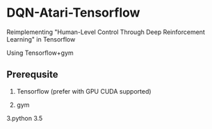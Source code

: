 # DQN-Atari-Tensorflow

Reimplementing "Human-Level Control Through Deep Reinforcement Learning" in Tensorflow

Using Tensorflow+gym

## Prerequsite

1. Tensorflow (prefer with GPU CUDA supported)

2. gym

3.python 3.5


